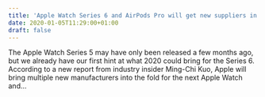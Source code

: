 ```yaml
---
title: 'Apple Watch Series 6 and AirPods Pro will get new suppliers in 2020'
date: 2020-01-05T11:29:00+01:00
draft: false
---
```


The Apple Watch Series 5 may have only been released a few months ago, but we already have our first hint at what 2020 could bring for the Series 6. According to a new report from industry insider Ming-Chi Kuo, Apple will bring multiple new manufacturers into the fold for the next Apple Watch and…